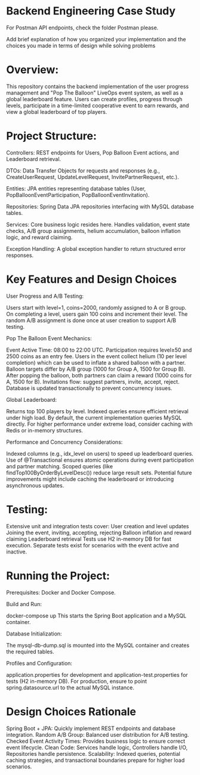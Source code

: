 # Backend Engineering Case Study

For Postman API endpoints, check the folder Postman please.

Add brief explanation of how you organized your implementation and the choices you made in terms of design while solving problems
# Overview:

This repository contains the backend implementation of the user progress management and "Pop The Balloon"
LiveOps event system, as well as a global leaderboard feature. Users can create profiles,
progress through levels, participate in a time-limited cooperative event to earn rewards,
 and view a global leaderboard of top players.

# Project Structure:

Controllers: REST endpoints for Users, Pop Balloon Event actions, and Leaderboard retrieval.

DTOs: Data Transfer Objects for requests and responses (e.g., CreateUserRequest, UpdateLevelRequest, InvitePartnerRequest, etc.).

Entities: JPA entities representing database tables (User, PopBalloonEventParticipation, PopBalloonEventInvitation).

Repositories: Spring Data JPA repositories interfacing with MySQL database tables.

Services: Core business logic resides here. Handles validation, event state checks, A/B group assignments, helium accumulation, balloon inflation logic, and reward claiming.

Exception Handling: A global exception handler to return structured error responses.

# Key Features and Design Choices
User Progress and A/B Testing:

Users start with level=1, coins=2000, randomly assigned to A or B group.
On completing a level, users gain 100 coins and increment their level.
The random A/B assignment is done once at user creation to support A/B testing.

Pop The Balloon Event Mechanics:

Event Active Time: 08:00 to 22:00 UTC.
Participation requires level≥50 and 2500 coins as an entry fee.
Users in the event collect helium (10 per level completion) which can be used to inflate a shared balloon with a partner.
Balloon targets differ by A/B group (1000 for Group A, 1500 for Group B).
After popping the balloon, both partners can claim a reward (1000 coins for A, 1500 for B).
Invitations flow: suggest partners, invite, accept, reject.
Database is updated transactionally to prevent concurrency issues.

Global Leaderboard:

Returns top 100 players by level.
Indexed queries ensure efficient retrieval under high load.
By default, the current implementation queries MySQL directly. For higher performance under extreme load, consider caching with Redis or in-memory structures.

Performance and Concurrency Considerations:

Indexed columns (e.g., idx_level on users) to speed up leaderboard queries.
Use of @Transactional ensures atomic operations during event participation and partner matching.
Scoped queries (like findTop100ByOrderByLevelDesc()) reduce large result sets.
Potential future improvements might include caching the leaderboard or introducing asynchronous updates.

# Testing:

Extensive unit and integration tests cover:
User creation and level updates
Joining the event, inviting, accepting, rejecting
Balloon inflation and reward claiming
Leaderboard retrieval
Tests use H2 in-memory DB for fast execution.
Separate tests exist for scenarios with the event active and inactive.

# Running the Project:

Prerequisites: Docker and Docker Compose.

Build and Run:

docker-compose up
This starts the Spring Boot application and a MySQL container.

Database Initialization:

The mysql-db-dump.sql is mounted into the MySQL container and creates the required tables.

Profiles and Configuration:

application.properties for development and application-test.properties for tests (H2 in-memory DB).
For production, ensure to point spring.datasource.url to the actual MySQL instance.

# Design Choices Rationale
Spring Boot + JPA: Quickly implement REST endpoints and database integration.
Random A/B Group: Balanced user distribution for A/B testing.
Checked Event Activity Times: Provides business logic to ensure correct event lifecycle.
Clean Code: Services handle logic, Controllers handle I/O, Repositories handle persistence.
Scalability: Indexed queries, potential caching strategies, and transactional boundaries prepare for higher load scenarios.
